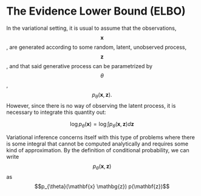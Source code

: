 # The Evidence Lower Bound (ELBO)

In the variational setting, it is usual to assume that the observations, $$\mathbf{x}$$, are generated according to some random, latent, unobserved process, $$\mathbf{z}$$, and that said generative process can be parametrized by $$\theta$$, $$p_{\theta}(\mathbf{x}, \mathbf{z}).$$ However, since there is no way of observing the latent process, it is necessary to integrate this quantity out:

$$\log p_{\theta}(\mathbf{x}) = \log \int p_{\theta}(\mathbf{x}, \mathbf{z}) d \mathbf{z}$$

Variational inference concerns itself with this type of problems where there is some integral that cannot be computed analytically and requires some kind of approximation. By the definition of conditional probability, we can write $$p_{\theta}(\mathbf{x}, \mathbf{z})$$ as $$p_{\theta}(\mathbf{x} \mathbg{z}) p(\mathbf{z})$$